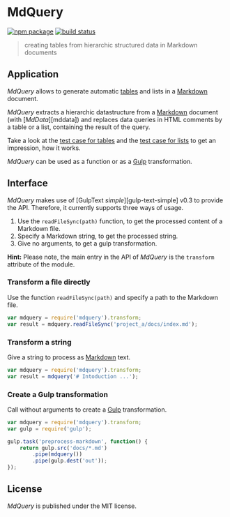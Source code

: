 # MdQuery

[![npm package][npm-img]][npm-url]
[![build status][travis-img]][travis-url]

> creating tables from hierarchic structured data in Markdown documents

## Application

_MdQuery_ allows to generate automatic [tables][mdtables] and lists in a [Markdown] document.

_MdQuery_ extracts a hierarchic datastructure from a [Markdown] document (with [_MdData_][mddata]) and replaces data queries in HTML comments by a table or
a list, containing the result of the query.

Take a look at the [test case for tables](test/data/data-table-complex.md) and
the [test case for lists](test/data/data-list-complex.md) to get an impression, how it works.

_MdQuery_ can be used as a function or as a [Gulp] transformation.

## Interface

_MdQuery_ makes use of [GulpText _simple_][gulp-text-simple] v0.3 to provide the API.
Therefore, it currently supports three ways of usage.

1. Use the `readFileSync(path)` function, to get the processed
   content of a Markdown file.
2. Specify a Markdown string, to get the processed string.
3. Give no arguments, to get a gulp transformation.

**Hint:** Please note, the main entry in the API of _MdQuery_ is the `transform` attribute of the module.

### Transform a file directly

Use the function `readFileSync(path)` and specify a path to the Markdown file.

``` js
var mdquery = require('mdquery').transform;
var result = mdquery.readFileSync('project_a/docs/index.md');
```

### Transform a string

Give a string to process as [Markdown] text.

``` js
var mdquery = require('mdquery').transform;
var result = mdquery('# Intoduction ...');
```

### Create a Gulp transformation

Call without arguments to create a [Gulp] transformation.

``` js
var mdquery = require('mdquery').transform;
var gulp = require('gulp');

gulp.task('preprocess-markdown', function() {
    return gulp.src('docs/*.md')
        .pipe(mdquery())
        .pipe(gulp.dest('out'));
});
```

## License

_MdQuery_ is published under the MIT license.

[npm-url]: https://www.npmjs.com/package/mdquery
[npm-img]: https://img.shields.io/npm/v/mdquery.svg
[travis-img]: https://img.shields.io/travis/mastersign/mdquery/master.svg
[travis-url]: https://travis-ci.org/mastersign/mdquery
[Gulp]: http://gulpjs.com
[Markdown]: https://daringfireball.net/projects/markdown/
[mdtables]: https://michelf.ca/projects/php-markdown/extra/#table
